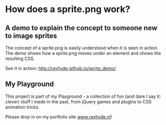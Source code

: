 <h1>How does a sprite.png work?</h1>

<h2>A demo to explain the concept to someone new to image sprites</h2>

<p>The concept of a sprite.png is easily understood when it is seen in action. The demo shows how a sprite.png moves under an element and shows the resulting CSS.</p>

<p>See it in action: <a href="http://rayhyde.github.io/sprite_demo/">http://rayhyde.github.io/sprite_demo/</a></p>


<h2>My Playground</h2>

<p>This project is part of my Playground - a collection of fun (and dare I say it: clever) stuff I made in the past, from jQuery games and plugins to CSS animation tricks.</p>

<p>Please drop in on my portfolio site <a href="http://www.rayhyde.nl">www.rayhyde.nl</a>!</p>
